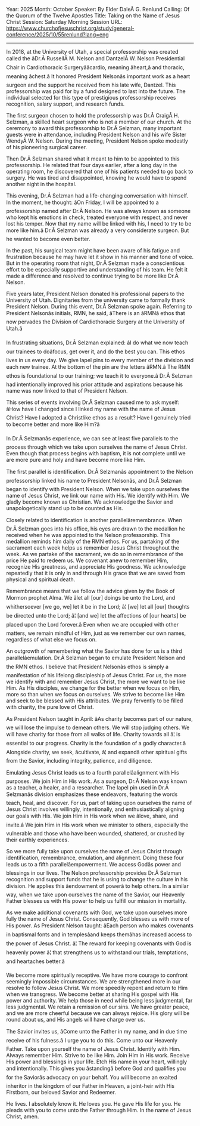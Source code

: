 Year: 2025
Month: October
Speaker: By Elder DaleÂ G. Renlund
Calling: Of the Quorum of the Twelve Apostles
Title: Taking on the Name of Jesus Christ
Session: Saturday Morning Session
URL: https://www.churchofjesuschrist.org/study/general-conference/2025/10/55renlund?lang=eng

---

In 2018, at the University of Utah, a special professorship was created called the âDr.Â RussellÂ M. Nelson and DantzelÂ W. Nelson Presidential Chair in Cardiothoracic Surgeryââcardio, meaning âheart,â and thoracic, meaning âchest.â It honored President Nelsonâs important work as a heart surgeon and the support he received from his late wife, Dantzel. This professorship was paid for by a fund designed to last into the future. The individual selected for this type of prestigious professorship receives recognition, salary support, and research funds.

The first surgeon chosen to hold the professorship was Dr.Â CraigÂ H. Selzman, a skilled heart surgeon who is not a member of our church. At the ceremony to award this professorship to Dr.Â Selzman, many important guests were in attendance, including President Nelson and his wife Sister WendyÂ W. Nelson. During the meeting, President Nelson spoke modestly of his pioneering surgical career.

Then Dr.Â Selzman shared what it meant to him to be appointed to this professorship. He related that four days earlier, after a long day in the operating room, he discovered that one of his patients needed to go back to surgery. He was tired and disappointed, knowing he would have to spend another night in the hospital.

This evening, Dr.Â Selzman had a life-changing conversation with himself. In the moment, he thought: âOn Friday, I will be appointed to a professorship named after Dr.Â Nelson. He was always known as someone who kept his emotions in check, treated everyone with respect, and never lost his temper. Now that my name will be linked with his, I need to try to be more like him.â Dr.Â Selzman was already a very considerate surgeon. But he wanted to become even better.

In the past, his surgical team might have been aware of his fatigue and frustration because he may have let it show in his manner and tone of voice. But in the operating room that night, Dr.Â Selzman made a conscientious effort to be especially supportive and understanding of his team. He felt it made a difference and resolved to continue trying to be more like Dr.Â Nelson.

Five years later, President Nelson donated his professional papers to the University of Utah. Dignitaries from the university came to formally thank President Nelson. During this event, Dr.Â Selzman spoke again. Referring to President Nelsonâs initials, RMN, he said, âThere is an âRMNâ ethos that now pervades the Division of Cardiothoracic Surgery at the University of Utah.â

In frustrating situations, Dr.Â Selzman explained: âI do what we now teach our trainees to doâfocus, get over it, and do the best you can. This ethos lives in us every day. We give lapel pins to every member of the division and each new trainee. At the bottom of the pin are the letters âRMN.â The RMN ethos is foundational to our training; we teach it to everyone.â Dr.Â Selzman had intentionally improved his prior attitude and aspirations because his name was now linked to that of President Nelson.

This series of events involving Dr.Â Selzman caused me to ask myself: âHow have I changed since I linked my name with the name of Jesus Christ? Have I adopted a Christlike ethos as a result? Have I genuinely tried to become better and more like Him?â

In Dr.Â Selzmanâs experience, we can see at least five parallels to the process through which we take upon ourselves the name of Jesus Christ. Even though that process begins with baptism, it is not complete until we are more pure and holy and have become more like Him.

The first parallel is identification. Dr.Â Selzmanâs appointment to the Nelson professorship linked his name to President Nelsonâs, and Dr.Â Selzman began to identify with President Nelson. When we take upon ourselves the name of Jesus Christ, we link our name with His. We identify with Him. We gladly become known as Christian. We acknowledge the Savior and unapologetically stand up to be counted as His.

Closely related to identification is another parallelâremembrance. When Dr.Â Selzman goes into his office, his eyes are drawn to the medallion he received when he was appointed to the Nelson professorship. This medallion reminds him daily of the RMN ethos. For us, partaking of the sacrament each week helps us remember Jesus Christ throughout the week. As we partake of the sacrament, we do so in remembrance of the price He paid to redeem us. We covenant anew to remember Him, recognize His greatness, and appreciate His goodness. We acknowledge repeatedly that it is only in and through His grace that we are saved from physical and spiritual death.

Remembrance means that we follow the advice given by the Book of Mormon prophet Alma. We âlet all [our] doings be unto the Lord, and whithersoever [we go, we] let it be in the Lord; â¦ [we] let all [our] thoughts be directed unto the Lord; â¦ [and we] let the affections of [our hearts] be placed upon the Lord forever.â Even when we are occupied with other matters, we remain mindful of Him, just as we remember our own names, regardless of what else we focus on.

An outgrowth of remembering what the Savior has done for us is a third parallelâemulation. Dr.Â Selzman began to emulate President Nelson and the RMN ethos. I believe that President Nelsonâs ethos is simply a manifestation of his lifelong discipleship of Jesus Christ. For us, the more we identify with and remember Jesus Christ, the more we want to be like Him. As His disciples, we change for the better when we focus on Him, more so than when we focus on ourselves. We strive to become like Him and seek to be blessed with His attributes. We pray fervently to be filled with charity, the pure love of Christ.

As President Nelson taught in April: âAs charity becomes part of our nature, we will lose the impulse to demean others. We will stop judging others. We will have charity for those from all walks of life. Charity towards all â¦ is essential to our progress. Charity is the foundation of a godly character.â Alongside charity, we seek, âcultivate, â¦ and expandâ other spiritual gifts from the Savior, including integrity, patience, and diligence.

Emulating Jesus Christ leads us to a fourth parallelâalignment with His purposes. We join Him in His work. As a surgeon, Dr.Â Nelson was known as a teacher, a healer, and a researcher. The lapel pin used in Dr.Â Selzmanâs division emphasizes these endeavors, featuring the words teach, heal, and discover. For us, part of taking upon ourselves the name of Jesus Christ involves willingly, intentionally, and enthusiastically aligning our goals with His. We join Him in His work when we âlove, share, and invite.â We join Him in His work when we minister to others, especially the vulnerable and those who have been wounded, shattered, or crushed by their earthly experiences.

So we more fully take upon ourselves the name of Jesus Christ through identification, remembrance, emulation, and alignment. Doing these four leads us to a fifth parallelâempowerment. We access Godâs power and blessings in our lives. The Nelson professorship provides Dr.Â Selzman recognition and support funds that he is using to change the culture in his division. He applies this âendowment of powerâ to help others. In a similar way, when we take upon ourselves the name of the Savior, our Heavenly Father blesses us with His power to help us fulfill our mission in mortality.

As we make additional covenants with God, we take upon ourselves more fully the name of Jesus Christ. Consequently, God blesses us with more of His power. As President Nelson taught: âEach person who makes covenants in baptismal fonts and in templesâand keeps themâhas increased access to the power of Jesus Christ. â¦ The reward for keeping covenants with God is heavenly power â¦ that strengthens us to withstand our trials, temptations, and heartaches better.â

We become more spiritually receptive. We have more courage to confront seemingly impossible circumstances. We are strengthened more in our resolve to follow Jesus Christ. We more speedily repent and return to Him when we transgress. We become better at sharing His gospel with His power and authority. We help those in need while being less judgmental, far less judgmental. We retain a remission of our sins. We have greater peace, and we are more cheerful because we can always rejoice. His glory will be round about us, and His angels will have charge over us.

The Savior invites us, âCome unto the Father in my name, and in due time receive of his fulness.â I urge you to do this. Come unto our Heavenly Father. Take upon yourself the name of Jesus Christ. Identify with Him. Always remember Him. Strive to be like Him. Join Him in His work. Receive His power and blessings in your life. Etch His name in your heart, willingly and intentionally. This gives you âstandingâ before God and qualifies you for the Saviorâs advocacy on your behalf. You will become an exalted inheritor in the kingdom of our Father in Heaven, a joint-heir with His Firstborn, our beloved Savior and Redeemer.

He lives. I absolutely know it. He loves you. He gave His life for you. He pleads with you to come unto the Father through Him. In the name of Jesus Christ, amen.